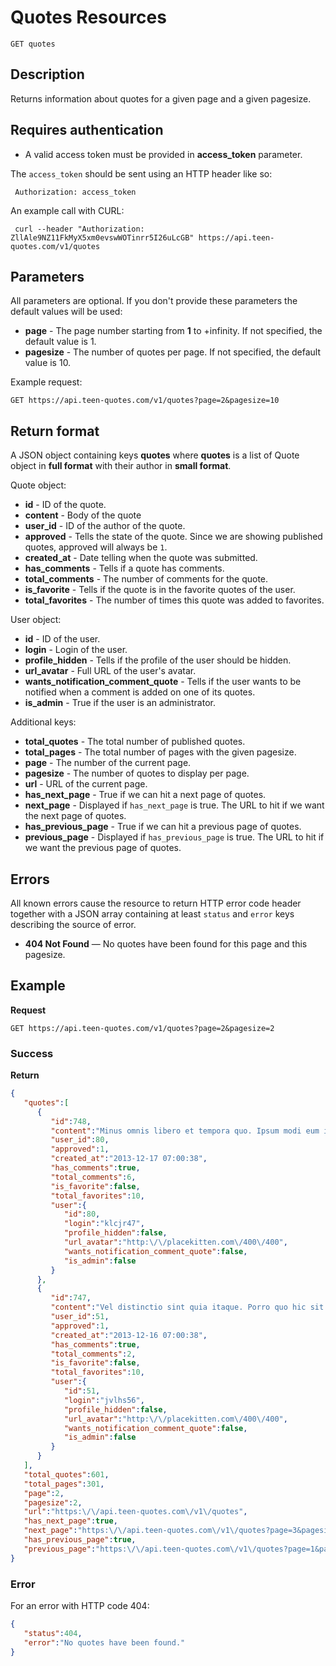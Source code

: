 # Quotes Resources

    GET quotes

## Description
Returns information about quotes for a given page and a given pagesize.

## Requires authentication
* A valid access token must be provided in **access_token** parameter.

The `access_token` should be sent using an HTTP header like so:

     Authorization: access_token

An example call with CURL:

     curl --header "Authorization: ZllAle9NZ11FkMyX5xm0evswWOTinrr5I26uLcGB" https://api.teen-quotes.com/v1/quotes

## Parameters
All parameters are optional. If you don't provide these parameters the default values will be used:

- **page** - The page number starting from **1** to +infinity. If not specified, the default value is 1.
- **pagesize** - The number of quotes per page. If not specified, the default value is 10.

Example request:

    GET https://api.teen-quotes.com/v1/quotes?page=2&pagesize=10

## Return format
A JSON object containing keys **quotes** where **quotes** is a list of Quote object in **full format** with their author in **small format**.

Quote object:

- **id** - ID of the quote.
- **content** - Body of the quote
- **user_id** - ID of the author of the quote.
- **approved** - Tells the state of the quote. Since we are showing published quotes, approved will always be `1`.
- **created_at** - Date telling when the quote was submitted.
- **has_comments** - Tells if a quote has comments.
- **total_comments** - The number of comments for the quote.
- **is_favorite** - Tells if the quote is in the favorite quotes of the user.
- **total_favorites** - The number of times this quote was added to favorites.


User object:

- **id** - ID of the user.
- **login** - Login of the user.
- **profile_hidden** - Tells if the profile of the user should be hidden.
- **url_avatar** - Full URL of the user's avatar.
- **wants_notification_comment_quote** - Tells if the user wants to be notified when a comment is added on one of its quotes.
- **is_admin** - True if the user is an administrator.

Additional keys:

- **total_quotes** - The total number of published quotes.
- **total_pages** - The total number of pages with the given pagesize.
- **page** - The number of the current page.
- **pagesize** - The number of quotes to display per page.
- **url** - URL of the current page.
- **has_next_page** - True if we can hit a next page of quotes.
- **next_page** - Displayed if `has_next_page` is true. The URL to hit if we want the next page of quotes.
- **has_previous_page** - True if we can hit a previous page of quotes.
- **previous_page** - Displayed if `has_previous_page` is true. The URL to hit if we want the previous page of quotes.

## Errors
All known errors cause the resource to return HTTP error code header together with a JSON array containing at least `status` and `error` keys describing the source of error.

- **404 Not Found** — No quotes have been found for this page and this pagesize.

## Example
**Request**

    GET https://api.teen-quotes.com/v1/quotes?page=2&pagesize=2

### Success
**Return**
``` json
{
   "quotes":[
      {
         "id":748,
         "content":"Minus omnis libero et tempora quo. Ipsum modi eum iusto et. Aut quia placeat ipsam ipsam quia. Aspernatur sequi non et accusamus nesciunt voluptas. Fuga nihil molestias non adipisci.",
         "user_id":80,
         "approved":1,
         "created_at":"2013-12-17 07:00:38",
         "has_comments":true,
         "total_comments":6,
         "is_favorite":false,
         "total_favorites":10,
         "user":{
            "id":80,
            "login":"klcjr47",
            "profile_hidden":false,
            "url_avatar":"http:\/\/placekitten.com\/400\/400",
            "wants_notification_comment_quote":false,
            "is_admin":false
         }
      },
      {
         "id":747,
         "content":"Vel distinctio sint quia itaque. Porro quo hic sit modi. Eius repellendus beatae expedita corporis. Quia ducimus non dolorem laudantium nam officiis.",
         "user_id":51,
         "approved":1,
         "created_at":"2013-12-16 07:00:38",
         "has_comments":true,
         "total_comments":2,
         "is_favorite":false,
         "total_favorites":10,
         "user":{
            "id":51,
            "login":"jvlhs56",
            "profile_hidden":false,
            "url_avatar":"http:\/\/placekitten.com\/400\/400",
            "wants_notification_comment_quote":false,
            "is_admin":false
         }
      }
   ],
   "total_quotes":601,
   "total_pages":301,
   "page":2,
   "pagesize":2,
   "url":"https:\/\/api.teen-quotes.com\/v1\/quotes",
   "has_next_page":true,
   "next_page":"https:\/\/api.teen-quotes.com\/v1\/quotes?page=3&pagesize=2",
   "has_previous_page":true,
   "previous_page":"https:\/\/api.teen-quotes.com\/v1\/quotes?page=1&pagesize=2"
}
```

### Error
For an error with HTTP code 404:
``` json
{
   "status":404,
   "error":"No quotes have been found."
}
```